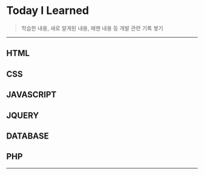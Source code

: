 # Today I Learned
>학습한 내용, 새로 알게된 내용, 헤맨 내용 등
>개발 관련 기록 쌓기
***
## HTML
## CSS
## JAVASCRIPT
## JQUERY
## DATABASE
## PHP
***